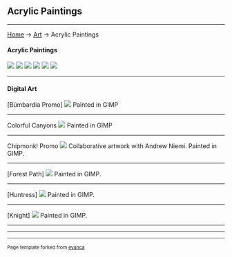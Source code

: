 ## Acrylic Paintings

---
[Home](/) -> [Art](/art) -> Acrylic Paintings

#### Acrylic Paintings
<img src="images/acrylic_paintings/Babbling Brook.jpg?raw=false"/>
<img src="images/acrylic_paintings/Old Mill.jpg?raw=false"/>
<img src="images/acrylic_paintings/Stream.jpg?raw=false"/>
<img src="images/acrylic_paintings/Saima Park Brook.jpg?raw=false"/>
<img src="images/acrylic_paintings/Tea Kettle.jpg?raw=false"/>
<img src="images/acrylic_paintings/Winter Evening.jpg?raw=false"/>

---

#### Digital Art
[Bümbardia Promo]
<img src="images/digital_art/bumbardia.jpg?raw=false"/>
Painted in GIMP

---
Colorful Canyons
<img src="images/digital_art/canyons.jpg?raw=false"/>
Painted in GIMP

---
Chipmonk! Promo
<img src="images/digital_art/chipmonk.jpg?raw=false"/>
Collaborative artwork with Andrew Niemi. Painted in GIMP.

---
[Forest Path]
<img src="images/digital_art/forestpath.jpg?raw=false"/>
Painted in GIMP.

---
[Huntress]
<img src="images/digital_art/huntress.jpg?raw=false"/>
Painted in GIMP.

---
[Knight]
<img src="images/digital_art/knight.jpg?raw=false"/>
Painted in GIMP.

---

---

---
<p style="font-size:11px">Page template forked from <a href="https://github.com/evanca/quick-portfolio">evanca</a></p>
<!-- Remove above link if you don't want to attibute -->
